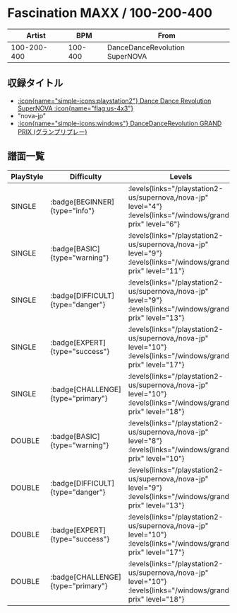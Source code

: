 # Fascination MAXX / 100-200-400

|Artist|BPM|From|
|------|---|----|
|100-200-400|100-400|DanceDanceRevolution SuperNOVA|

## 収録タイトル

- [:icon{name="simple-icons:playstation2"} Dance Dance Revolution SuperNOVA :icon{name="flag:us-4x3"}](/playstation2-us/supernova)
- "nova-jp"
- [:icon{name="simple-icons:windows"} DanceDanceRevolution GRAND PRIX (グランプリプレー)](/windows/grand-prix)

## 譜面一覧

|PlayStyle|Difficulty|Levels|Notes|Movie|
|---------|----------|------|-----|-----|
|SINGLE| :badge[BEGINNER]{type="info"}| :levels{links="/playstation2-us/supernova,/nova-jp" level="4"} :levels{links="/windows/grand-prix" level="6"}|101/0||
|SINGLE| :badge[BASIC]{type="warning"}| :levels{links="/playstation2-us/supernova,/nova-jp" level="9"} :levels{links="/windows/grand-prix" level="11"}|272/9||
|SINGLE| :badge[DIFFICULT]{type="danger"}| :levels{links="/playstation2-us/supernova,/nova-jp" level="9"} :levels{links="/windows/grand-prix" level="13"}|397/7||
|SINGLE| :badge[EXPERT]{type="success"}| :levels{links="/playstation2-us/supernova,/nova-jp" level="10"} :levels{links="/windows/grand-prix" level="17"}|640/4||
|SINGLE| :badge[CHALLENGE]{type="primary"}| :levels{links="/playstation2-us/supernova,/nova-jp" level="10"} :levels{links="/windows/grand-prix" level="18"}|670/16||
|DOUBLE| :badge[BASIC]{type="warning"}| :levels{links="/playstation2-us/supernova,/nova-jp" level="8"} :levels{links="/windows/grand-prix" level="10"}|264/12||
|DOUBLE| :badge[DIFFICULT]{type="danger"}| :levels{links="/playstation2-us/supernova,/nova-jp" level="9"} :levels{links="/windows/grand-prix" level="13"}|380/3||
|DOUBLE| :badge[EXPERT]{type="success"}| :levels{links="/playstation2-us/supernova,/nova-jp" level="10"} :levels{links="/windows/grand-prix" level="17"}|628/3||
|DOUBLE| :badge[CHALLENGE]{type="primary"}| :levels{links="/playstation2-us/supernova,/nova-jp" level="10"} :levels{links="/windows/grand-prix" level="18"}|654/3||
